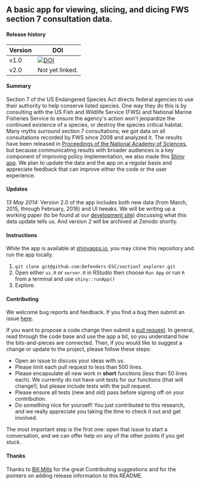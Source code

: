 ## A basic app for viewing, slicing, and dicing FWS section 7 consultation data.

#### Release history

Version | DOI
------- | ----
v1.0    | [![DOI](https://zenodo.org/badge/20884/Defenders-ESC/section7_explorer.svg)](https://zenodo.org/badge/latestdoi/20884/Defenders-ESC/section7_explorer)
v2.0    | Not yet linked.

#### Summary

Section 7 of the US Endangered Species Act directs federal agencies to use their authority to help conserve listed species. One way they do this is by consulting with the US Fish and Wildlife Service (FWS) and National Marine Fisheries Service to ensure the agency's action won't jeopardize the continued existence of a species, or destroy the species critical habitat. Many myths surround section 7 consultations; we got data on all consultations recorded by FWS since 2008 and analyzed it. The results have been released in [Proceedings of the National Academy of Sciences](http://www.pnas.org/content/early/2015/12/01/1516938112), but because communicating results with broader audiences is a key component of improving policy implementation, we also made this [Shiny app](http://www.defenders.org/section7). We plan to update the data and the app on a regular basis and appreciate feedback that can improve either the code or the user experience.

#### Updates

_13 May 2014:_ Version 2.0 of the app includes both new data (from March, 2015, through February, 2016) and UI tweaks. We will be writing up a working paper (to be found at our [development site](https://defend-esc-dev.org/working_papers)) discussing what this data update tells us. And version 2 will be archived at Zenodo shortly.

#### Instructions

While the app is available at [shinyapps.io](https://defenders-esc.shinyapps.io/section7/), you may clone this repository and run the app locally.

1. `git clone git@github.com:Defenders-ESC/section7_explorer.git`
2. Open either `ui.R` or `server.R` in RStudio then choose `Run App` _or_ run `R` from a terminal and use `shiny::runApp()`
3. Explore.

#### Contributing

We welcome bug reports and feedback. If you find a bug then submit an issue [here](https://github.com/Defenders-ESC/section7_explorer/issues). 

If you want to propose a code change then submit a [pull request](https://github.com/Defenders-ESC/section7_explorer/pulls). In general, read through the code base and use the app a bit, so you understand how the bits-and-pieces are connected. Then, if you would like to suggest a change or update to the project, please follow these steps:

 - Open an issue to discuss your ideas with us.
 - Please limit each pull request to less than 500 lines.
 - Please encapsulate all new work in **short** functions (less than 50 lines each). We currently do not have unit tests for our functions (that will change!), but please include tests with the pull request.
 - Please ensure all tests (new and old) pass before signing off on your contribution.
 - Do something nice for yourself! You just contributed to this research, and we really appreciate you taking the time to check it out and get involved.

The most important step is the first one: open that issue to start a conversation, and we can offer help on any of the other points if you get stuck. 

#### Thanks

Thanks to [Bill Mills](https://github.com/BillMills) for the great Contributing suggestions and for the pointers on adding release information to this README.
